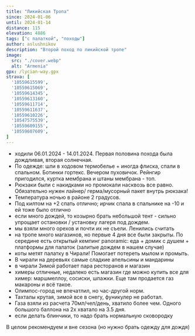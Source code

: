 ```yaml
---
title: "Ликийская Тропа"
since: 2024-01-06
until: 2024-01-14
distance: 115
elevation: 4886
tags: ["с палаткой", "походы"]
author: aslushnikov
description: "Второй поход по ликийской тропе"
image:
  src: "./cover.webp" 
  alt: "Armenia"
gpx: /lycian-way.gpx
strava: [
  '10559615599',
  '10559615069',
  '10559614345',
  '10559613160',
  '10559611714',
  '10559611637',
  '10559610226',
  '10547575539',
  '10559609155',
  '10559607609',
]
---
```


- ходили 06.01.2024 - 14.01.2024. Первая половина похода была дождливая, вторая солнечная. 
- По одежде: шли в ходовом термобелье + иногда флиска, спали в спальном. Ботинки гортекс. Вечером пуховичок. Рейнгир пригодился, куртка мембрана и штаны мембрана - топ. 
- Рюкзаки были с накидками но промокали насквозь все равно. Обязательно нужен лайнер/ герма/мусорный пакет внутрь рюкзака! 
- Температура ночью в районе 2 градусов.
- Под килтом на +2 спать отлично; ирчик спала в спальнике на -10 и ей тоже было отлично 
- если много дождей, то козырно брать небольшой тент - сильно упрощает остановки / установку лагеря под дождем. 
- мы взяли много орехов и почти их не съели. Ленились считать
- на тропе много магазинов, но первые 4 дня все были закрыты. По середине есть открытый кемпинг panoramic: еда + домик с душем + платформы для палаток (залитые дождем в нашем случае)
- коты метят палатку в Чирали! Помогает потереть мылом и промыть. 
- В чирали на деревьях самые сладкие апельсины и мандарины
- в чирали Зимой работает пара ресторанов и магазин
- химеры отличные, недалеко есть магазин где можно купить все для химер: маршмеллоу, сосиски, шпажки. Еще там продается газ макароны и всё такое. 
- Олимпос-город не впечатлил, но час-другой норм.
- Тахталы крутая, зимой все в снегу, фуникулер не работал.
- Газа взяли из расчета 70мл/чел/день, хватило более чем. Одного большого баллона на 2х хватало на 3.5 дня.
- если делать блинчики, то надо брать нормальную сковородку

В целом рекомендуем и вне сезона (но нужно брать одежду для дождя)